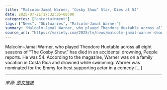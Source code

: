 ```yaml
---
title: "Malcolm-Jamal Warner, ‘Cosby Show’ Star, Dies at 54"
date: 2025-07-21T17:32:35+08:00
categories: ["entertainment"]
tags: ["News", "Obituaries", "Malcolm-Jamal Warner"]
summary: "Malcolm-Jamal Warner, who played Theodore Huxtable across all eight seasons of &#8220;The Cosby Show,&#8221; has died in an accidental drowning, People reports. He was 54. According to the magazine, W"
source_url: "https://variety.com/2025/tv/news/malcolm-jamal-warner-dead-drowning-cosby-show-1236466032/"
---
```


Malcolm-Jamal Warner, who played Theodore Huxtable across all eight seasons of &#8220;The Cosby Show,&#8221; has died in an accidental drowning, People reports. He was 54. According to the magazine, Warner was on a family vacation in Costa Rica and drowned while swimming. Warner was nominated for the Emmy for best supporting actor in a comedy [&#8230;]

---

*来源: [原文链接](https://variety.com/2025/tv/news/malcolm-jamal-warner-dead-drowning-cosby-show-1236466032/)*
